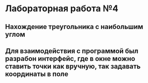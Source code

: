 # Лабораторная работа №4

## Нахождение треугольника с наибольшим углом
## Для взаимодействия с программой был разрабон интерфейс, где в окне можно ставить точки как вручную, так задавать координаты в поле



